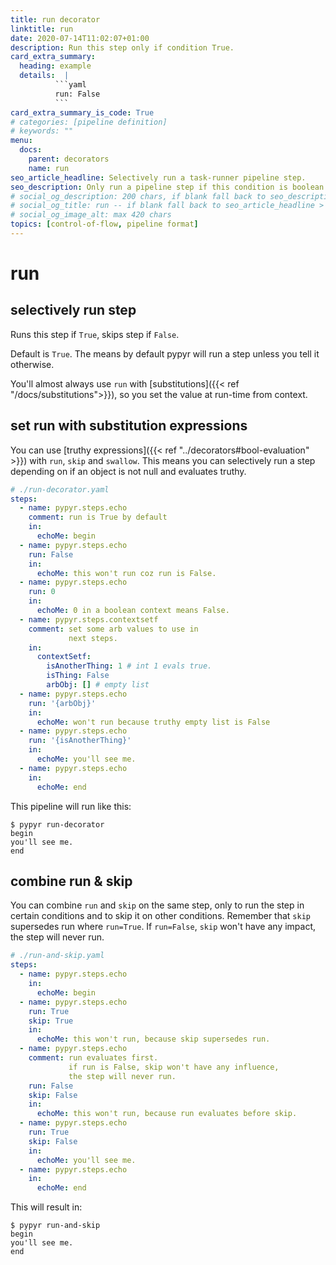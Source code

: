 ```yaml
---
title: run decorator
linktitle: run
date: 2020-07-14T11:02:07+01:00
description: Run this step only if condition True.
card_extra_summary:
  heading: example
  details:  |
          ```yaml
          run: False
          ```
card_extra_summary_is_code: True
# categories: [pipeline definition]
# keywords: ""
menu:
  docs:
    parent: decorators
    name: run
seo_article_headline: Selectively run a task-runner pipeline step.
seo_description: Only run a pipeline step if this condition is boolean True. Control which steps in your pipeline execute.
# social_og_description: 200 chars, if blank fall back to seo_description then description
# social_og_title: run -- if blank fall back to seo_article_headline > .Title. Max 70 chars
# social_og_image_alt: max 420 chars
topics: [control-of-flow, pipeline format]
---
```

# run
## selectively run step
Runs this step if `True`, skips step if `False`.

Default is `True`. The means by default pypyr will run a step unless you tell it
otherwise.

You'll almost always use `run` with 
[substitutions]({{< ref "/docs/substitutions">}}), so you set the value at 
run-time from context.

## set run with substitution expressions
You can use [truthy expressions]({{< ref "../decorators#bool-evaluation" >}}) 
with `run`, `skip` and `swallow`. This means you can selectively run a step
depending on if an object is not null and evaluates truthy.

```yaml
# ./run-decorator.yaml
steps:
  - name: pypyr.steps.echo
    comment: run is True by default
    in:
      echoMe: begin
  - name: pypyr.steps.echo
    run: False
    in:
      echoMe: this won't run coz run is False.
  - name: pypyr.steps.echo
    run: 0
    in:
      echoMe: 0 in a boolean context means False.
  - name: pypyr.steps.contextsetf
    comment: set some arb values to use in 
             next steps.
    in:
      contextSetf:
        isAnotherThing: 1 # int 1 evals true.
        isThing: False
        arbObj: [] # empty list
  - name: pypyr.steps.echo
    run: '{arbObj}'
    in:
      echoMe: won't run because truthy empty list is False
  - name: pypyr.steps.echo
    run: '{isAnotherThing}'
    in:
      echoMe: you'll see me.
  - name: pypyr.steps.echo
    in:
      echoMe: end
```

This pipeline will run like this:

```text
$ pypyr run-decorator
begin
you'll see me.
end
```

## combine run & skip
You can combine `run` and `skip` on the same step, only to run the step in
certain conditions and to skip it on other conditions. Remember that `skip`
supersedes run where `run=True`. If `run=False`, `skip` won't have any impact, 
the step will never run.

```yaml
# ./run-and-skip.yaml
steps:
  - name: pypyr.steps.echo
    in:
      echoMe: begin
  - name: pypyr.steps.echo
    run: True
    skip: True
    in:
      echoMe: this won't run, because skip supersedes run.
  - name: pypyr.steps.echo
    comment: run evaluates first. 
             if run is False, skip won't have any influence,
             the step will never run.
    run: False
    skip: False
    in:
      echoMe: this won't run, because run evaluates before skip.
  - name: pypyr.steps.echo
    run: True
    skip: False
    in:
      echoMe: you'll see me.
  - name: pypyr.steps.echo
    in:
      echoMe: end
```

This will result in:

```text
$ pypyr run-and-skip
begin
you'll see me.
end
```